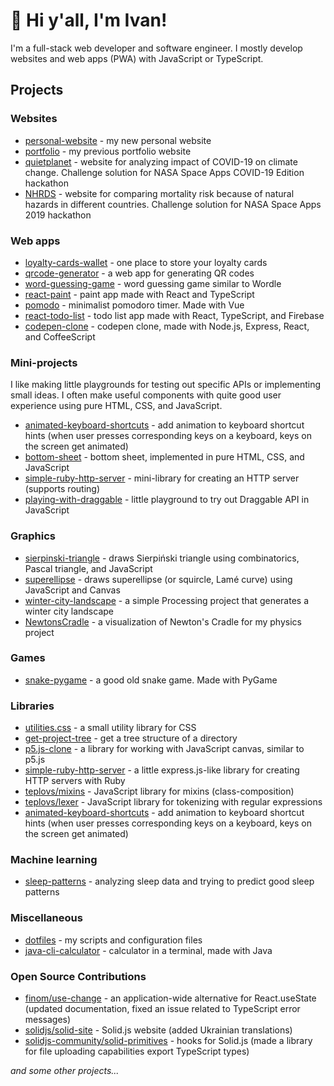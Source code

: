 # 👋 Hi y'all, I'm Ivan!

I'm a full-stack web developer and software engineer. I mostly develop websites and web apps (PWA) with JavaScript or TypeScript.

## Projects

### Websites

- [personal-website](https://github.com/ivteplo/personal-website) - my new personal website
- [portfolio](https://github.com/ivteplo/portfolio) - my previous portfolio website
- [quietplanet](https://github.com/Apareshka/ds_quietplanet) - website for analyzing impact of COVID-19 on climate change. Challenge solution for NASA Space Apps COVID-19 Edition hackathon
- [NHRDS](https://github.com/Apareshka/NHRDS) - website for comparing mortality risk because of natural hazards in different countries. Challenge solution for NASA Space Apps 2019 hackathon

### Web apps

- [loyalty-cards-wallet](https://github.com/ivteplo/loyalty-cards-wallet) - one place to store your loyalty cards
- [qrcode-generator](https://github.com/ivteplo/qrcode-generator) - a web app for generating QR codes
- [word-guessing-game](https://github.com/ivteplo/word-guessing-game) - word guessing game similar to Wordle
- [react-paint](https://github.com/ivteplo/react-paint) - paint app made with React and TypeScript
- [pomodo](https://github.com/ivteplo/pomodo) - minimalist pomodoro timer. Made with Vue
- [react-todo-list](https://github.com/ivteplo/react-todo-list) - todo list app made with React, TypeScript, and Firebase
- [codepen-clone](https://github.com/ivteplo/codepen-clone) - codepen clone, made with Node.js, Express, React, and CoffeeScript

### Mini-projects

I like making little playgrounds for testing out specific APIs or implementing small ideas. I often make useful components with quite good user experience using pure HTML, CSS, and JavaScript.

- [animated-keyboard-shortcuts](https://github.com/ivteplo/animated-keyboard-shortcuts) - add animation to keyboard shortcut hints (when user presses corresponding keys on a keyboard, keys on the screen get animated)
- [bottom-sheet](https://github.com/ivteplo/bottom-sheet) - bottom sheet, implemented in pure HTML, CSS, and JavaScript
- [simple-ruby-http-server](https://github.com/ivteplo/simple-ruby-http-server) - mini-library for creating an HTTP server (supports routing)
- [playing-with-draggable](https://github.com/ivteplo/playing-with-draggable) - little playground to try out Draggable API in JavaScript

### Graphics

- [sierpinski-triangle](https://github.com/ivteplo/sierpinski-triangle) - draws Sierpiński triangle using combinatorics, Pascal triangle, and JavaScript
- [superellipse](https://github.com/ivteplo/superellipse) - draws superellipse (or squircle, Lamé curve) using JavaScript and Canvas
- [winter-city-landscape](https://github.com/ivteplo/winter-city-landscape) - a simple Processing project that generates a winter city landscape
- [NewtonsCradle](https://github.com/ivteplo/NewtonsCradle) - a visualization of Newton's Cradle for my physics project

### Games

- [snake-pygame](https://github.com/ivteplo/snake-pygame) - a good old snake game. Made with PyGame

### Libraries

- [utilities.css](https://github.com/ivteplo/utilities.css) - a small utility library for CSS
- [get-project-tree](https://github.com/ivteplo/get-project-tree) - get a tree structure of a directory
- [p5.js-clone](https://github.com/ivteplo/p5.js-clone) - a library for working with JavaScript canvas, similar to p5.js
- [simple-ruby-http-server](https://github.com/ivteplo/simple-ruby-http-server) - a little express.js-like library for creating HTTP servers with Ruby
- [teplovs/mixins](https://github.com/teplovs/mixins) - JavaScript library for mixins (class-composition)
- [teplovs/lexer](https://github.com/teplovs/lexer) - JavaScript library for tokenizing with regular expressions
- [animated-keyboard-shortcuts](https://github.com/ivteplo/animated-keyboard-shortcuts) - add animation to keyboard shortcut hints (when user presses corresponding keys on a keyboard, keys on the screen get animated)

### Machine learning

- [sleep-patterns](https://github.com/ivteplo/sleep-patterns) - analyzing sleep data and trying to predict good sleep patterns

### Miscellaneous

- [dotfiles](https://github.com/ivteplo/dotfiles) - my scripts and configuration files
- [java-cli-calculator](https://github.com/ivteplo/java-cli-calculator) - calculator in a terminal, made with Java

### Open Source Contributions

- [finom/use-change](https://github.com/finom/use-change) - an application-wide alternative for React.useState (updated documentation, fixed an issue related to TypeScript error messages)
- [solidjs/solid-site](https://github.com/solidjs/solid-site) - Solid.js website (added Ukrainian translations)
- [solidjs-community/solid-primitives](https://github.com/solidjs-community/solid-primitives) - hooks for Solid.js (made a library for file uploading capabilities export TypeScript types)

_and some other projects..._
